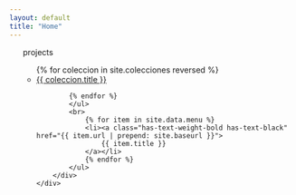 ```yaml
---
layout: default
title: "Home"
---
```

<main>
	<div class="section">
		<div class="container">
			<ul>
			<p class="has-text-weight-bold">projects</p>
			<ul>
			{% for coleccion in site.colecciones reversed %}
			<li><a class="project is-lowercase" href="{{ coleccion.url | prepend: site.baseurl }}">{{ coleccion.title }}</a></li>

			{% endfor %}
			</ul>
			<br>
      			{% for item in site.data.menu %}
      			<li><a class="has-text-weight-bold has-text-black" href="{{ item.url | prepend: site.baseurl }}">
             		{{ item.title }}
      			</a></li>
      			{% endfor %}
			</ul>
		</div>
	</div>
</main>

